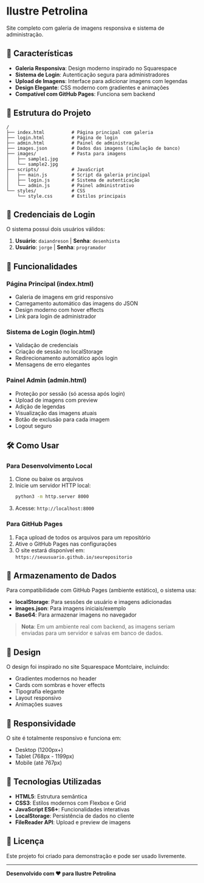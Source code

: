 # Ilustre Petrolina

Site completo com galeria de imagens responsiva e sistema de administração.

## 🚀 Características

- **Galeria Responsiva**: Design moderno inspirado no Squarespace
- **Sistema de Login**: Autenticação segura para administradores
- **Upload de Imagens**: Interface para adicionar imagens com legendas
- **Design Elegante**: CSS moderno com gradientes e animações
- **Compatível com GitHub Pages**: Funciona sem backend

## 📁 Estrutura do Projeto

```
/
├── index.html          # Página principal com galeria
├── login.html          # Página de login
├── admin.html          # Painel de administração
├── images.json         # Dados das imagens (simulação de banco)
├── images/             # Pasta para imagens
│   ├── sample1.jpg
│   └── sample2.jpg
├── scripts/            # JavaScript
│   ├── main.js         # Script da galeria principal
│   ├── login.js        # Sistema de autenticação
│   └── admin.js        # Painel administrativo
└── styles/             # CSS
    └── style.css       # Estilos principais
```

## 🔐 Credenciais de Login

O sistema possui dois usuários válidos:

1. **Usuário**: `daiandreson` | **Senha**: `desenhista`
2. **Usuário**: `jorge` | **Senha**: `programador`

## 🎯 Funcionalidades

### Página Principal (index.html)
- Galeria de imagens em grid responsivo
- Carregamento automático das imagens do JSON
- Design moderno com hover effects
- Link para login de administrador

### Sistema de Login (login.html)
- Validação de credenciais
- Criação de sessão no localStorage
- Redirecionamento automático após login
- Mensagens de erro elegantes

### Painel Admin (admin.html)
- Proteção por sessão (só acessa após login)
- Upload de imagens com preview
- Adição de legendas
- Visualização das imagens atuais
- Botão de exclusão para cada imagem
- Logout seguro

## 🛠️ Como Usar

### Para Desenvolvimento Local

1. Clone ou baixe os arquivos
2. Inicie um servidor HTTP local:
   ```bash
   python3 -m http.server 8000
   ```
3. Acesse: `http://localhost:8000`

### Para GitHub Pages

1. Faça upload de todos os arquivos para um repositório
2. Ative o GitHub Pages nas configurações
3. O site estará disponível em: `https://seuusuario.github.io/seurepositorio`

## 💾 Armazenamento de Dados

Para compatibilidade com GitHub Pages (ambiente estático), o sistema usa:

- **localStorage**: Para sessões de usuário e imagens adicionadas
- **images.json**: Para imagens iniciais/exemplo
- **Base64**: Para armazenar imagens no navegador

> **Nota**: Em um ambiente real com backend, as imagens seriam enviadas para um servidor e salvas em banco de dados.

## 🎨 Design

O design foi inspirado no site Squarespace Montclaire, incluindo:

- Gradientes modernos no header
- Cards com sombras e hover effects
- Tipografia elegante
- Layout responsivo
- Animações suaves

## 📱 Responsividade

O site é totalmente responsivo e funciona em:

- Desktop (1200px+)
- Tablet (768px - 1199px)
- Mobile (até 767px)

## 🔧 Tecnologias Utilizadas

- **HTML5**: Estrutura semântica
- **CSS3**: Estilos modernos com Flexbox e Grid
- **JavaScript ES6+**: Funcionalidades interativas
- **LocalStorage**: Persistência de dados no cliente
- **FileReader API**: Upload e preview de imagens

## 📝 Licença

Este projeto foi criado para demonstração e pode ser usado livremente.

---

**Desenvolvido com ❤️ para Ilustre Petrolina**

